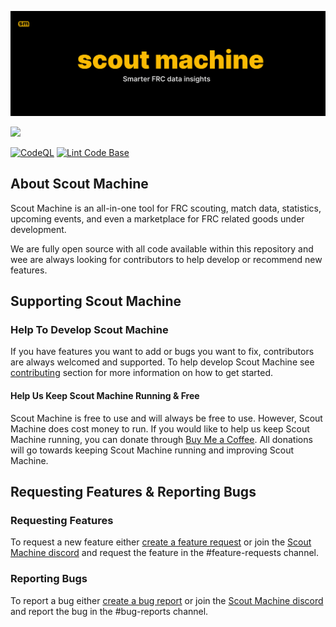 <p align="center">
  <img src="./public/smBanner.png" alt="Pindrop" />
</p>

<img src="/public/powered-by-vercel.svg" height="40">

[![CodeQL](https://github.com/gryphonmachine/machine/actions/workflows/codeql.yml/badge.svg)](https://github.com/gryphonmachine/machine/actions/workflows/codeql.yml)
[![Lint Code Base](https://github.com/gryphonmachine/machine/actions/workflows/super-linter.yml/badge.svg)](https://github.com/gryphonmachine/machine/actions/workflows/super-linter.yml)

## About Scout Machine
Scout Machine is an all-in-one tool for FRC scouting, match data, statistics, upcoming events, and even a marketplace
for FRC related goods under development.

We are fully open source with all code available within this repository and wee are always looking for contributors to
help develop or recommend new features.

## Supporting Scout Machine
### Help To Develop Scout Machine
If you have features you want to add or bugs you want to fix, contributors are always welcomed and supported. To help
develop Scout Machine see [contributing](./CONTRIBUTING.md) section for more information on how to get started.
#### Help Us Keep Scout Machine Running & Free
Scout Machine is free to use and will always be free to use. However, Scout Machine does cost money to run. If you would
like to help us keep Scout Machine running, you can donate through
[Buy Me a Coffee](https://www.buymeacoffee.com/scoutmachine). All donations will go towards keeping Scout Machine
running and improving Scout Machine.

## Requesting Features & Reporting Bugs
### Requesting Features
To request a new feature either [create a feature request](https://github.com/gryphonmachine/machine/issues/new/choose)
or join the [Scout Machine discord](https://discord.com/invite/yYtc8gpsXK) and request the feature in the
#feature-requests channel.

### Reporting Bugs
To report a bug either [create a bug report](https://github.com/gryphonmachine/machine/issues/new/choose) or join the
[Scout Machine discord](https://discord.com/invite/yYtc8gpsXK) and report the bug in the #bug-reports channel.
